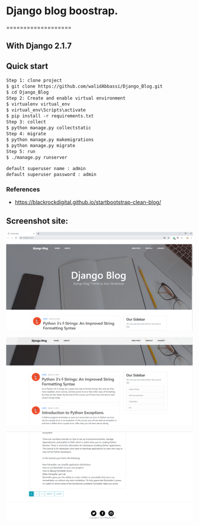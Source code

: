 # Django blog boostrap.
===================
## With Django 2.1.7

## Quick start
```
Step 1: clone project
$ git clone https://github.com/walidAbbassi/Django_Blog.git
$ cd Django_Blog
Step 2: Create and enable virtual environment
$ virtualenv virtual_env
$ virtual_env\Scripts\activate
$ pip install -r requirements.txt
Step 3: collect
$ python manage.py collectstatic
Step 4: migrate
$ python manage.py makemigrations
$ python manage.py migrate
Step 5: run
$ ./manage.py runserver
```
```
default superuser name : admin
default superuser password : admin
```
### References
* https://blackrockdigital.github.io/startbootstrap-clean-blog/

Screenshot site:
-------------
![Main blog1](https://github.com/walidAbbassi/Django_Blog/blob/master/Screenshot/Django_blog_1.PNG)

![Main blog2](https://github.com/walidAbbassi/Django_Blog/blob/master/Screenshot/Django_blog_2.PNG)

![Main blog3](https://github.com/walidAbbassi/Django_Blog/blob/master/Screenshot/Django_blog_3.PNG)
